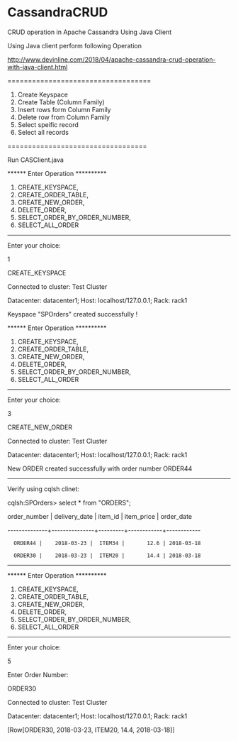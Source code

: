 # CassandraCRUD
CRUD operation in Apache Cassandra Using Java Client 

Using Java client perform following Operation

http://www.devinline.com/2018/04/apache-cassandra-crud-operation-with-java-client.html

===================================

1. Create Keyspace
2. Create Table (Column Family)
3. Insert rows form Column Family
4. Delete row from Column Family
5. Select speific record 
6. Select all records

==================================

Run CASClient.java 

****** Enter Operation **********
 1. CREATE_KEYSPACE, 
 2. CREATE_ORDER_TABLE, 
 3. CREATE_NEW_ORDER, 
 4. DELETE_ORDER, 
 5. SELECT_ORDER_BY_ORDER_NUMBER, 
 6. SELECT_ALL_ORDER
*******************************

Enter your choice: 

1

CREATE_KEYSPACE

Connected to cluster: Test Cluster

Datacenter: datacenter1; Host: localhost/127.0.0.1; Rack: rack1

Keyspace "SPOrders" created successfully !

****** Enter Operation **********
 1. CREATE_KEYSPACE, 
 2. CREATE_ORDER_TABLE, 
 3. CREATE_NEW_ORDER, 
 4. DELETE_ORDER, 
 5. SELECT_ORDER_BY_ORDER_NUMBER, 
 6. SELECT_ALL_ORDER
*******************************

Enter your choice: 

3

CREATE_NEW_ORDER

Connected to cluster: Test Cluster

Datacenter: datacenter1; Host: localhost/127.0.0.1; Rack: rack1

New ORDER created successfully with order number ORDER44

-------------------------------------------------
Verify using cqlsh clinet: 

cqlsh:SPOrders> select * from "ORDERS";

 order_number | delivery_date | item_id | item_price | order_date

--------------+---------------+---------+------------+------------

      ORDER44 |    2018-03-23 |  ITEM34 |       12.6 | 2018-03-18

      ORDER30 |    2018-03-23 |  ITEM20 |       14.4 | 2018-03-18
-----------------------------------

******  Enter Operation  **********
 1. CREATE_KEYSPACE, 
 2. CREATE_ORDER_TABLE, 
 3. CREATE_NEW_ORDER, 
 4. DELETE_ORDER, 
 5. SELECT_ORDER_BY_ORDER_NUMBER, 
 6. SELECT_ALL_ORDER
*******************************

Enter your choice: 

5

Enter Order Number: 

ORDER30

Connected to cluster: Test Cluster

Datacenter: datacenter1; Host: localhost/127.0.0.1; Rack: rack1

[Row[ORDER30, 2018-03-23, ITEM20, 14.4, 2018-03-18]]

